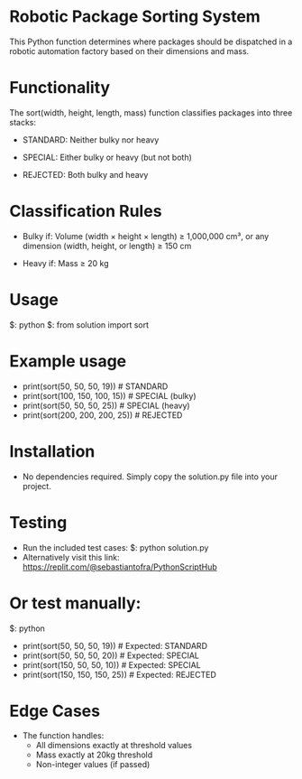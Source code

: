 # Robotic Package Sorting System
This Python function determines where packages should be dispatched in a robotic automation factory based on their dimensions and mass.

# Functionality
The sort(width, height, length, mass) function classifies packages into three stacks:

- STANDARD: Neither bulky nor heavy

- SPECIAL: Either bulky or heavy (but not both)

- REJECTED: Both bulky and heavy

# Classification Rules
- Bulky if: Volume (width × height × length) ≥ 1,000,000 cm³, or any dimension (width, height, or length) ≥ 150 cm

- Heavy if: Mass ≥ 20 kg

# Usage
$: python
$: from solution import sort

# Example usage
- print(sort(50, 50, 50, 19))   # STANDARD
- print(sort(100, 150, 100, 15)) # SPECIAL (bulky)
- print(sort(50, 50, 50, 25))    # SPECIAL (heavy)
- print(sort(200, 200, 200, 25)) # REJECTED


# Installation
- No dependencies required. Simply copy the solution.py file into your project.

# Testing
- Run the included test cases: $: python solution.py
- Alternatively visit this link: https://replit.com/@sebastiantofra/PythonScriptHub

# Or test manually:

$: python
- print(sort(50, 50, 50, 19))    # Expected: STANDARD
- print(sort(50, 50, 50, 20))    # Expected: SPECIAL
- print(sort(150, 50, 50, 10))   # Expected: SPECIAL
- print(sort(150, 150, 150, 25)) # Expected: REJECTED

# Edge Cases
- The function handles:
  - All dimensions exactly at threshold values
  - Mass exactly at 20kg threshold
  - Non-integer values (if passed)
